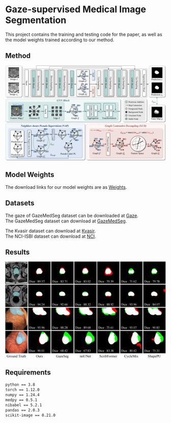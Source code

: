# Gaze-supervised Medical Image Segmentation

This project contains the training and testing code for the paper, as well as the model weights trained according to our method.

## Method
![1.0](Figure/fig-method.png)

## Model Weights
The download links for our model weights are as [Weights](https://pan.baidu.com/s/1hiUfYfmO3XsEAawPg6Kazg?pwd=6be3).

## Datasets
The gaze of GazeMedSeg dataset can be downloaded at [Gaze](https://drive.google.com/drive/folders/1-38bG_81OsGVCb_trI00GSqfB_shCUQG).\
The GazeMedSeg dataset can download at [GazeMedSeg](https://drive.google.com/drive/folders/1XjgQ27R8zT8ymOTXohgl8HXntPEUbIXj).

The Kvasir dataset can download at [Kvasir](https://datasets.simula.no/kvasir-seg/).\
The NCI-ISBI dataset can download at [NCI](https://www.cancerimagingarchive.net/analysis-result/isbi-mr-prostate-2013/).

## Results
![1.0](Figure/fig-result1.png)

## Requirements
```
python == 3.8
torch == 1.12.0
numpy == 1.24.4
medpy == 0.5.1
nibabel == 5.2.1
pandas == 2.0.3
scikit-image == 0.21.0
```
